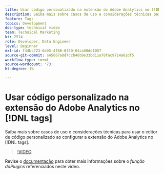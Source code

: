 ```yaml
---
title: Usar código personalizado na extensão do Adobe Analytics no [!DNL tags]
description: Saiba mais sobre casos de uso e considerações técnicas para usar o editor de código personalizado ao configurar a extensão do Adobe Analytics no [!DNL tags].
feature: Tags
topics: Development
doc-type: technical video
team: Technical Marketing
kt: 2914
role: Developer, Data Engineer
level: Beginner
exl-id: f44bc723-0a05-4f88-8f49-04ca00dd1057
source-git-commit: a45667a8d7ccb46b9e33bd11a78fac9714a61df5
workflow-type: tm+mt
source-wordcount: '73'
ht-degree: 1%

---
```


# Usar código personalizado na extensão do Adobe Analytics no [!DNL tags]

Saiba mais sobre casos de uso e considerações técnicas para usar o editor de código personalizado ao configurar a extensão do Adobe Analytics no [!DNL tags].

>[!VIDEO](https://video.tv.adobe.com/v/27272/?quality=12&learn=on)

Revise o [documentação](https://experienceleague.adobe.com/docs/analytics/implementation/vars/plugins/impl-plugins.html?lang=pt-BR) para obter mais informações sobre o <i>função doPlugins</i> referenciados neste vídeo.
